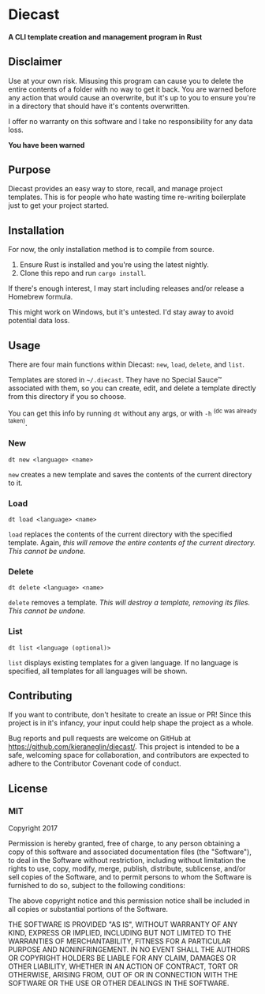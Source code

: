 # Diecast
#### A CLI template creation and management program in Rust

## Disclaimer
Use at your own risk.  Misusing this program can cause you to delete the entire contents of a folder with no way to get it back.  You are warned before any action that would cause an overwrite, but it's up to you to ensure you're in a directory that should have it's contents overwritten.

I offer no warranty on this software and I take no responsibility for any data loss.

**You have been warned**

## Purpose
Diecast provides an easy way to store, recall, and manage project templates.  This is for people who hate wasting time re-writing boilerplate just to get your project started.

## Installation
For now, the only installation method is to compile from source.  

1. Ensure Rust is installed and you're using the latest nightly.
2. Clone this repo and run `cargo install`.

If there's enough interest, I may start including releases and/or release a Homebrew formula.

This might work on Windows, but it's untested.  I'd stay away to avoid potential data loss.

## Usage
There are four main functions within Diecast: `new`, `load`, `delete`, and `list`.  

Templates are stored in `~/.diecast`.  They have no Special Sauce™ associated with them, so you can create, edit, and delete a template directly from this directory if you so choose.

You can get this info by running `dt` without any args, or with `-h` <sup>(dc was already taken)</sup>.

### New
`dt new <language> <name>`

`new` creates a new template and saves the contents of the current directory to it.

### Load
`dt load <language> <name>`

`load` replaces the contents of the current directory with the specified template.  Again, *this will remove the entire contents of the current directory.  This cannot be undone.*

### Delete
`dt delete <language> <name>`

`delete` removes a template.  *This will destroy a template, removing its files.  This cannot be undone.*

### List
`dt list <language (optional)>`

`list` displays existing templates for a given language.  If no language is specified, all templates for all languages will be shown.

## Contributing
If you want to contribute, don't hesitate to create an issue or PR! Since this project is in it's infancy, your input could help shape the project as a whole.

Bug reports and pull requests are welcome on GitHub at https://github.com/kieraneglin/diecast/. This project is intended to be a safe, welcoming space for collaboration, and contributors are expected to adhere to the Contributor Covenant code of conduct.

## License
### MIT
Copyright 2017

Permission is hereby granted, free of charge, to any person obtaining a copy of this software and associated documentation files (the "Software"), to deal in the Software without restriction, including without limitation the rights to use, copy, modify, merge, publish, distribute, sublicense, and/or sell copies of the Software, and to permit persons to whom the Software is furnished to do so, subject to the following conditions:

The above copyright notice and this permission notice shall be included in all copies or substantial portions of the Software.

THE SOFTWARE IS PROVIDED "AS IS", WITHOUT WARRANTY OF ANY KIND, EXPRESS OR IMPLIED, INCLUDING BUT NOT LIMITED TO THE WARRANTIES OF MERCHANTABILITY, FITNESS FOR A PARTICULAR PURPOSE AND NONINFRINGEMENT. IN NO EVENT SHALL THE AUTHORS OR COPYRIGHT HOLDERS BE LIABLE FOR ANY CLAIM, DAMAGES OR OTHER LIABILITY, WHETHER IN AN ACTION OF CONTRACT, TORT OR OTHERWISE, ARISING FROM, OUT OF OR IN CONNECTION WITH THE SOFTWARE OR THE USE OR OTHER DEALINGS IN THE SOFTWARE.

